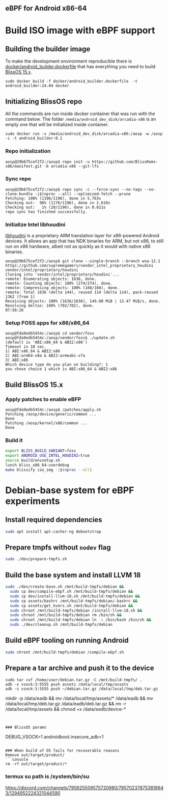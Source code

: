 eBPF for Android x86-64
-----

# Build ISO image with eBPF support

## Building the builder image

To make the development environment reproducible there
is [docker/android_builder.dockerfile](docker/android_builder.dockerfile) that has everything you need to
build [BlissOS 15.x](https://docs.blissos.org/development/build-bliss-os-15.x/).

```console
sudo docker build -f docker/android_builder.dockerfile  -t android_builder:24.04 docker
```

## Initializing BlissOS repo

All the commands are run inside docker container that was run with the command below. The folder
`/media/android_dev_disk/arcadia-x86` is an empty one that will be initialized inside container.

```console
sudo docker run -v /media/android_dev_disk/arcadia-x86:/aosp -w /aosp -i -t android_builder:0.1
```

### Repo initialization

```console
aosp@29b675cef2f2:/aosp$ repo init -u https://github.com/BlissRoms-x86/manifest.git -b arcadia-x86 --git-lfs
```

### Sync repo

```
aosp@29b675cef2f2:/aosp$ repo sync -c --force-sync --no-tags --no-clone-bundle -j$(nproc --all) --optimized-fetch --prune
Fetching: 100% (1196/1196), done in 5.763s
Checking out:  98% (1176/1196), done in 2.610s
Checking out:   1% (20/1196), done in 0.021s
repo sync has finished successfully.
```

### Initialize Intel libhoudini

[libhoudini](https://commonsware.com/blog/2013/11/21/libhoudini-what-it-means-for-developers.html) is a proprietary ARM
translation layer for x86-powered Android devices. It allows an app that has NDK binaries for ARM, but not x86, to still
run on x86 hardware, albeit not as quickly as it would with native x86 binaries.

```
aosp@29b675cef2f2:/aosp$ git clone --single-branch --branch wsa-12.1 https://github.com/supremegamers/vendor_intel_proprietary_houdini vendor/intel/proprietary/houdini
Cloning into 'vendor/intel/proprietary/houdini'...
remote: Enumerating objects: 1636, done.
remote: Counting objects: 100% (274/274), done.
remote: Compressing objects: 100% (160/160), done.
remote: Total 1636 (delta 144), reused 114 (delta 114), pack-reused 1362 (from 1)
Receiving objects: 100% (1636/1636), 149.00 MiB | 13.47 MiB/s, done.
Resolving deltas: 100% (702/702), done.
07:56:26

```

### Setup FOSS apps for x86/x86_64

```console
aosp@fda9edb5454c:/aosp$ cd vendor/foss
aosp@fda9edb5454c:/aosp/vendor/foss$ ./update.sh
(default is 'ABI:x86_64 & ABI2:x86')
Timeout in 10 sec.
1) ABI:x86_64 & ABI2:x86
2) ABI:arm64-v8a & ABI2:armeabi-v7a
3) ABI:x86
Which device type do you plan on building?: 1
you chose choice 1 which is ABI:x86_64 & ABI2:x86
```

## Build BlissOS 15.x

### Apply patches to enable eBFP

```
aosp@fda9edb5454c:/aosp$ /patches/apply.sh
Patching /aosp/device/generic/common ...
Done
Patching /aosp/kernel/x86/common ...
Done
```

### Build it

```bash
export BLISS_BUILD_VARIANT=foss
export ANDROID_USE_INTEL_HOUDINI=true
source build/envsetup.sh
lunch bliss_x86_64-userdebug
make blissify iso_img -j$(nproc --all)
```

# Debian-base system for eBPF experiments 

## Install required dependencies

```bash
sudo apt install apt-cacher-ng debootstrap
```

## Prepare tmpfs without `nodev` flag

```bash
sudo ./dev/prepare-tmpfs.sh
```

## Build the base system and install LLVM 18

```bash
sudo ./dev/create-base.sh /mnt/build-tmpfs/debian &&
  sudo cp dev/compile-ebpf.sh /mnt/build-tmpfs/debian &&
  sudo cp dev/install-llvm-18.sh /mnt/build-tmpfs/debian && 
  sudo cp assets/bashrc /mnt/build-tmpfs/debian/.bashrc && 
  sudo cp assets/get_kvers.sh /mnt/build-tmpfs/debian &&
  sudo chroot /mnt/build-tmpfs/debian /install-llvm-18.sh && 
  sudo chroot /mnt/build-tmpfs/debian rm /bin/sh &&
  sudo chroot /mnt/build-tmpfs/debian ln -s /bin/bash /bin/sh &&
  sudo ./dev/cleanup.sh /mnt/build-tmpfs/debian
```

## Build eBPF tooling on running Android
```bash
sudo chroot /mnt/build-tmpfs/debian /compile-ebpf.sh
```

## Prepare a tar archive and push it to the device

```
sudo tar cvf /home/user/debian.tar.gz -C /mnt/build-tmpfs/ .
adb -s vsock:3:5555 push assets /data/local/tmp/assets
adb -s vsock:3:5555 push ~/debian.tar.gz /data/local/tmp/deb.tar.gz
```

mkdir -p /data/eadb &&
    mv /data/local/tmp/assets/* /data/eadb &&
    mv /data/local/tmp/deb.tar.gz /data/eadb/deb.tar.gz &&
    rm -r /data/local/tmp/assets &&
    chmod +x /data/eadb/device-*
```


### BlissOS params
```
DEBUG_VSOCK=1 androidboot.insecure_adb=1
```

### When build of OS fails for recoverable reasons
Remove out/target/product/
```console
rm -rf out/target/product/*
```

### termux su path is /system/bin/su

https://discord.com/channels/795625509575720980/795702378753818643/1294952224321044590